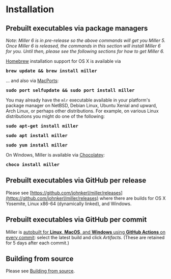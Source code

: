 <!---  PLEASE DO NOT EDIT DIRECTLY. EDIT THE .md.in FILE PLEASE. --->
# Installation

## Prebuilt executables via package managers

*Note: Miller 6 is in pre-release so the above commands will get you Miller 5.
Once Miller 6 is released, the commands in this section will install Miller 6 for you.
Until then, please see the following sections for how to get Miller 6.*

[Homebrew](https://brew.sh/) installation support for OS X is available via

<pre class="pre-highlight-non-pair">
<b>brew update && brew install miller</b>
</pre>

... and also via [MacPorts](https://www.macports.org/):

<pre class="pre-highlight-non-pair">
<b>sudo port selfupdate && sudo port install miller</b>
</pre>

You may already have the `mlr` executable available in your platform's package manager on NetBSD, Debian Linux, Ubuntu Xenial and upward, Arch Linux, or perhaps other distributions. For example, on various Linux distributions you might do one of the following:

<pre class="pre-highlight-non-pair">
<b>sudo apt-get install miller</b>
</pre>

<pre class="pre-highlight-non-pair">
<b>sudo apt install miller</b>
</pre>

<pre class="pre-highlight-non-pair">
<b>sudo yum install miller</b>
</pre>

On Windows, Miller is available via [Chocolatey](https://chocolatey.org/):

<pre class="pre-highlight-non-pair">
<b>choco install miller</b>
</pre>

## Prebuilt executables via GitHub per release

Please see [https://github.com/johnkerl/miller/releases](https://github.com/johnkerl/miller/releases) where there are builds for OS X Yosemite, Linux x86-64 (dynamically linked), and Windows.

## Prebuilt executables via GitHub per commit

Miller is [autobuilt for **Linux**, **MacOS**, and **Windows** using **GitHub Actions** on every commit](https://github.com/johnkerl/miller/actions): select the latest build and click _Artifacts_. (These are retained for 5 days after each commit.)

## Building from source

Please see [Building from source](build.md).
